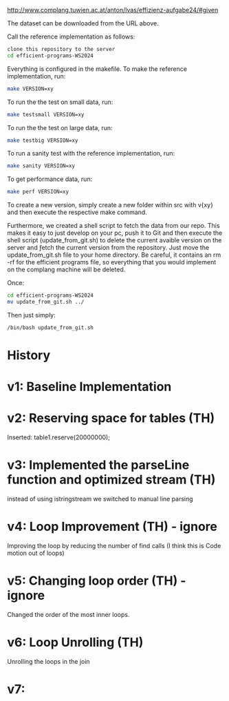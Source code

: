 http://www.complang.tuwien.ac.at/anton/lvas/effizienz-aufgabe24/#given

The dataset can be downloaded from the URL above.

Call the reference implementation as follows:

```bash	
clone this repository to the server
cd efficient-programs-WS2024
```

Everything is configured in the makefile. To make the reference implementation, run:

```bash
make VERSION=xy
```

To run the the test on small data, run:

```bash
make testsmall VERSION=xy
```

To run the the test on large data, run:

```bash
make testbig VERSION=xy

```

To run a sanity test with the reference implementation, run:

```bash
make sanity VERSION=xy
```

To get performance data, run:

```bash
make perf VERSION=xy
```

To create a new version, simply create a new folder within src with v{xy} and then execute the respective make command.

Furthermore, we created a shell script to fetch the data from our repo. This makes it easy to just develop on your pc, push it to Git and then execute the shell script (update_from_git.sh) to delete the current avaible version on the server and ƒetch the current version from the repository. Just move the update_from_git.sh file to your home directory. Be careful, it contains an rm -rf for the efficient programs file, so everything that you would implement on the complang machine will be deleted.

Once:
```bash
cd efficient-programs-WS2024
mv update_from_git.sh ../
```

Then just simply:
```bash
/bin/bash update_from_git.sh
```


# History
# v1: Baseline Implementation
# v2: Reserving space for tables (TH)
Inserted: table1.reserve(20000000);
# v3: Implemented the parseLine function and optimized stream (TH)
instead of using istringstream we switched to manual line parsing
# v4: Loop Improvement (TH) - ignore
Improving the loop by reducing the number of find calls 
(I think this is Code motion out of loops)
# v5: Changing loop order (TH) - ignore
Changed the order of the most inner loops.
# v6: Loop Unrolling (TH)
Unrolling the loops in the join
# v7: 
